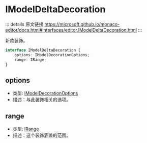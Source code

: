# IModelDeltaDecoration
        
::: details 原文链接
https://microsoft.github.io/monaco-editor/docs.html#interfaces/editor.IModelDeltaDecoration.html
:::

新款装饰。

```ts
interface IModelDeltaDecoration {
    options: IModelDecorationOptions;
    range: IRange;
}
```

## options
- 类型: [IModelDecorationOptions](/api/editor/IModelDecorationOptions.md)
- 描述：与此装饰相关的选项。
## range
- 类型: [IRange](/api/IRange.md)
- 描述：这个装饰涵盖的范围。